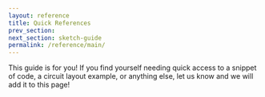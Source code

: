 ```yaml
---
layout: reference
title: Quick References
prev_section: 
next_section: sketch-guide
permalink: /reference/main/
---
```


This guide is for you! If you find yourself needing quick access to a snippet of code, a circuit layout example, or anything else, let us know and we will add it to this page!


